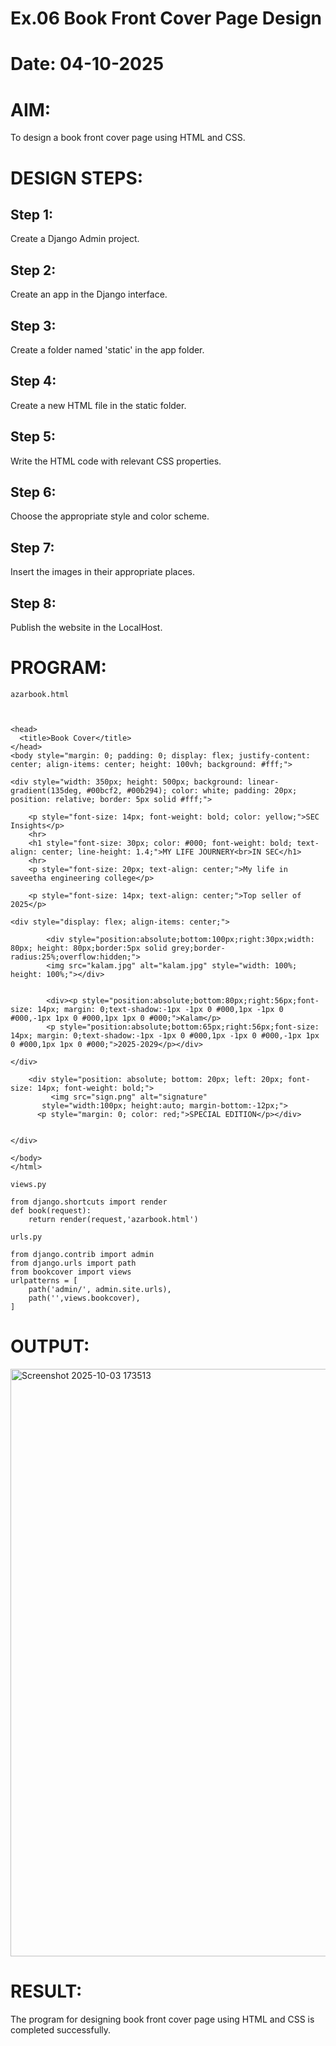 
# Ex.06 Book Front Cover Page Design
# Date: 04-10-2025
# AIM:
To design a book front cover page using HTML and CSS.

# DESIGN STEPS:
## Step 1:
Create a Django Admin project.

## Step 2:
Create an app in the Django interface.

## Step 3:
Create a folder named 'static' in the app folder.

## Step 4:
Create a new HTML file in the static folder.

## Step 5:
Write the HTML code with relevant CSS properties.

## Step 6:
Choose the appropriate style and color scheme.

## Step 7:
Insert the images in their appropriate places.

## Step 8:
Publish the website in the LocalHost.

# PROGRAM:

```
azarbook.html



<head>
  <title>Book Cover</title>
</head>
<body style="margin: 0; padding: 0; display: flex; justify-content: center; align-items: center; height: 100vh; background: #fff;">

<div style="width: 350px; height: 500px; background: linear-gradient(135deg, #00bcf2, #00b294); color: white; padding: 20px; position: relative; border: 5px solid #fff;">

    <p style="font-size: 14px; font-weight: bold; color: yellow;">SEC Insights</p>
    <hr>
    <h1 style="font-size: 30px; color: #000; font-weight: bold; text-align: center; line-height: 1.4;">MY LIFE JOURNERY<br>IN SEC</h1>
    <hr>
    <p style="font-size: 20px; text-align: center;">My life in saveetha engineering college</p>
    
    <p style="font-size: 14px; text-align: center;">Top seller of 2025</p>

<div style="display: flex; align-items: center;">
        
        <div style="position:absolute;bottom:100px;right:30px;width: 80px; height: 80px;border:5px solid grey;border-radius:25%;overflow:hidden;">
        <img src="kalam.jpg" alt="kalam.jpg" style="width: 100%; height: 100%;"></div>
            
    
        <div><p style="position:absolute;bottom:80px;right:56px;font-size: 14px; margin: 0;text-shadow:-1px -1px 0 #000,1px -1px 0 #000,-1px 1px 0 #000,1px 1px 0 #000;">Kalam</p>
        <p style="position:absolute;bottom:65px;right:56px;font-size: 14px; margin: 0;text-shadow:-1px -1px 0 #000,1px -1px 0 #000,-1px 1px 0 #000,1px 1px 0 #000;">2025-2029</p></div>
    
</div>

    <div style="position: absolute; bottom: 20px; left: 20px; font-size: 14px; font-weight: bold;">
         <img src="sign.png" alt="signature" 
       style="width:100px; height:auto; margin-bottom:-12px;">
      <p style="margin: 0; color: red;">SPECIAL EDITION</p></div>
    

</div>

</body>
</html>

views.py

from django.shortcuts import render
def book(request):
    return render(request,'azarbook.html')

urls.py

from django.contrib import admin
from django.urls import path
from bookcover import views
urlpatterns = [
    path('admin/', admin.site.urls),
    path('',views.bookcover),
]

```
# OUTPUT:

<img width="1289" height="940" alt="Screenshot 2025-10-03 173513" src="https://github.com/user-attachments/assets/a9ada107-b0e4-4e12-b419-dfef16962eb7" />

# RESULT:
The program for designing book front cover page using HTML and CSS is completed successfully.
